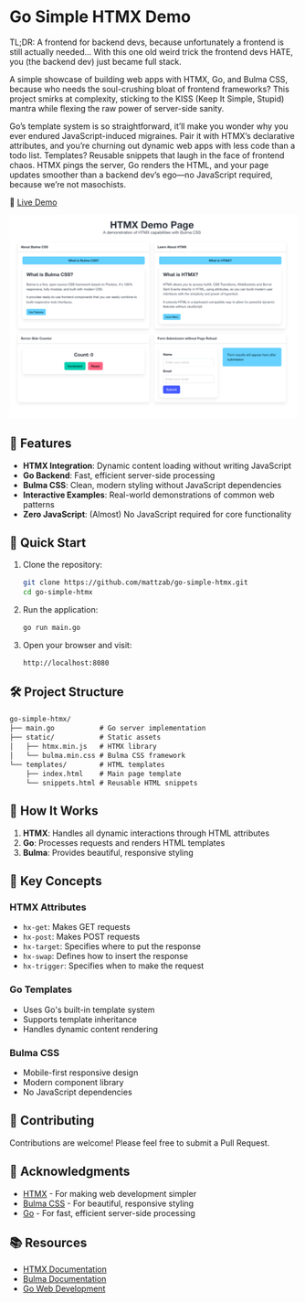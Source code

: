 # Go Simple HTMX Demo

TL;DR: A frontend for backend devs, because unfortunately a frontend is still actually needed... With this one old weird trick the frontend devs HATE, you (the backend dev) just became full stack.

A simple showcase of building web apps with HTMX, Go, and Bulma CSS, because who needs the soul-crushing bloat of frontend frameworks? This project smirks at complexity, sticking to the KISS (Keep It Simple, Stupid) mantra while flexing the raw power of server-side sanity.

Go’s template system is so straightforward, it’ll make you wonder why you ever endured JavaScript-induced migraines. Pair it with HTMX’s declarative attributes, and you’re churning out dynamic web apps with less code than a todo list. Templates? Reusable snippets that laugh in the face of frontend chaos. HTMX pings the server, Go renders the HTML, and your page updates smoother than a backend dev’s ego—no JavaScript required, because we’re not masochists.

🔗 [Live Demo](https://go-simple-htmx.mattzab.com)

![Go Simple HTMX Demo](static/demo.png)

## 🌟 Features

- **HTMX Integration**: Dynamic content loading without writing JavaScript
- **Go Backend**: Fast, efficient server-side processing
- **Bulma CSS**: Clean, modern styling without JavaScript dependencies
- **Interactive Examples**: Real-world demonstrations of common web patterns
- **Zero JavaScript**: (Almost) No JavaScript required for core functionality

## 🚀 Quick Start

1. Clone the repository:
   ```bash
   git clone https://github.com/mattzab/go-simple-htmx.git
   cd go-simple-htmx
   ```

2. Run the application:
   ```bash
   go run main.go
   ```

3. Open your browser and visit:
   ```
   http://localhost:8080
   ```

## 🛠️ Project Structure

```
go-simple-htmx/
├── main.go           # Go server implementation
├── static/           # Static assets
│   ├── htmx.min.js   # HTMX library
│   └── bulma.min.css # Bulma CSS framework
└── templates/        # HTML templates
    ├── index.html    # Main page template
    └── snippets.html # Reusable HTML snippets
```

## 🔧 How It Works

1. **HTMX**: Handles all dynamic interactions through HTML attributes
2. **Go**: Processes requests and renders HTML templates
3. **Bulma**: Provides beautiful, responsive styling

## 🎯 Key Concepts

### HTMX Attributes
- `hx-get`: Makes GET requests
- `hx-post`: Makes POST requests
- `hx-target`: Specifies where to put the response
- `hx-swap`: Defines how to insert the response
- `hx-trigger`: Specifies when to make the request

### Go Templates
- Uses Go's built-in template system
- Supports template inheritance
- Handles dynamic content rendering

### Bulma CSS
- Mobile-first responsive design
- Modern component library
- No JavaScript dependencies

## 🤝 Contributing

Contributions are welcome! Please feel free to submit a Pull Request.

## 🙏 Acknowledgments

- [HTMX](https://htmx.org/) - For making web development simpler
- [Bulma CSS](https://bulma.io/) - For beautiful, responsive styling
- [Go](https://golang.org/) - For fast, efficient server-side processing

## 📚 Resources

- [HTMX Documentation](https://htmx.org/docs/)
- [Bulma Documentation](https://bulma.io/documentation/)
- [Go Web Development](https://golang.org/doc/articles/wiki/) 
